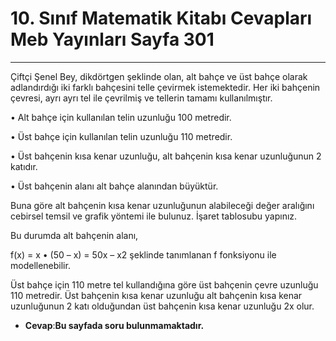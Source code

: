 # 10. Sınıf Matematik Kitabı Cevapları Meb Yayınları Sayfa 301

---

Çiftçi Şenel Bey, dikdörtgen şeklinde olan, alt bahçe ve üst bahçe olarak adlandırdığı iki farklı bahçesini telle çevirmek istemektedir. Her iki bahçenin çevresi, ayrı ayrı tel ile çevrilmiş ve tellerin tamamı kullanılmıştır.

 • Alt bahçe için kullanılan telin uzunluğu 100 metredir.

 • Üst bahçe için kullanılan telin uzunluğu 110 metredir.

 • Üst bahçenin kısa kenar uzunluğu, alt bahçenin kısa kenar uzunluğunun 2 katıdır.

 • Üst bahçenin alanı alt bahçe alanından büyüktür.

 Buna göre alt bahçenin kısa kenar uzunluğunun alabileceği değer aralığını cebirsel temsil ve grafik yöntemi ile bulunuz. İşaret tablosubu yapınız.

Bu durumda alt bahçenin alanı,

 f(x) = x • (50 – x) = 50x – x2 şeklinde tanımlanan f fonksiyonu ile modellenebilir.

 Üst bahçe için 110 metre tel kullandığına göre üst bahçenin çevre uzunluğu 110 metredir. Üst bahçenin kısa kenar uzunluğu alt bahçenin kısa kenar uzunluğunun 2 katı olduğundan üst bahçenin kısa kenar uzunluğu 2x olur.

-   **Cevap**:**Bu sayfada soru bulunmamaktadır.**